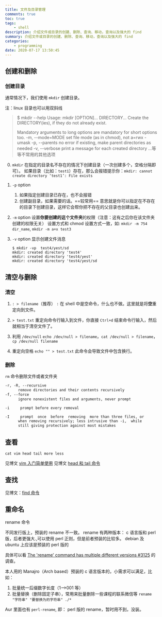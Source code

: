 ```yaml
---
title: 文件及目录管理
comments: true
toc: true
tags:
    - shell
description: 介绍文件或目录的创建、删除、查询、移动，查询以及强大的 find
summary: 介绍文件或目录的创建、删除、查询、移动，查询以及强大的 find
categories:
    - programming
date: 2020-07-17 13:50:45
---
```


## 创建和删除

### 创建目录

通常情况下，我们使用 `mkdir` 创建目录。

注：linux 目录也可以用双斜线

> \$ mkdir --help
> Usage: mkdir [OPTION]... DIRECTORY...
> Create the DIRECTORY(ies), if they do not already exist.
>
> Mandatory arguments to long options are mandatory for short options too.
> -m, --mode=MODE set file mode (as in chmod), not a=rwx - umask
> -p, --parents no error if existing, make parent directories as needed
> -v, --verbose print a message for each created directory
> ...等等不常用的其他选项

0. `mkdir`
   在指定的目录名不存在的情况下创建目录（一次创建多个，空格分隔即可）。
   如果目录（比如：`test1`）存在，那么会报错提示你：`mkdir: cannot create directory ‘test1’: File exists`

1. `-p` option

    1. 如果指定创建目录已存在，也不会报错
    2. 创建副目录，如果需要的话。==较常用==
       意思就是你可以指定在不存在的目录下创建目录，这样它会帮你把不存在的父目录也创建出来。

2. `-m` option
   设置**你要创建的这个文件夹**的权限（注意：这有之后你在该文件夹创建的权限无关）
   设置方式和 chmod 设置方式一致，如: `mkdir -m 754 dir_name`, `mkdir -m a+x test3`

3. `-v` option
   显示创建文件消息

    ```shell
    $ mkdir -vp  test4/yest/sd
    mkdir: created directory 'test4'
    mkdir: created directory 'test4/yest'
    mkdir: created directory 'test4/yest/sd
    ```

## 清空与删除

### 清空

1. `: > filename`（推荐）
   `:` 在 shell 中是空命令，什么也不做。这里就是将**空**重定向到文件。

2. `> test.txt`
   重定向命令行输入到文件，你直接 `Ctrl+d` 结束命令行输入，然后就相当于清空文件了。

3. 利用 `/dev/null`
   `echo /dev/null > filename`，`cat /dev/null > filename`，`cp /dev/null filename`

4. 重定向空格
   `echo "" > test.txt`
   此命令会导致文件中包含换行。

### 删除

`rm` 命令删除文件或者文件夹

```txt
-r, -R, --recursive
      remove directories and their contents recursively
-f, --force
      ignore nonexistent files and arguments, never prompt

-i     prompt before every removal

-I     prompt  once  before  removing  more than three files, or
      when removing recursively; less intrusive than -i,  while
      still giving protection against most mistakes
```

## 查看

`cat vim head tail more less`

见博文 [vim 入门简单使用](https://violetus.life/shell/vim/)
见博文 [head 和 tail 命令](https://violetus.life/shell/head_tail/)

## 查找

见博文：[find 命令](https://violetus.life/shell/find/)

## 重命名

rename 命令

不同发行版上，预装的 rename 不一致。
rename 有两种版本： c 语言版和 perl 版，后者更强大.,可以使用 perl 正则，但是前者预装的比较多。
debian 及 ubuntu 上应该是预装的 perl 版的

具体可以看 [The 'rename' command has multiple different versions #3125](https://github.com/tldr-pages/tldr/issues/3125) 的调查。

本人用的 Manajro（Arch based）预装的 c 语言版本的，小需求可以满足，比如：

1. 批量统一后缀数字长度（1-->001 等）
2. 批量替换（删除固定子串），常用来批量删除一些课程的联系微信等
   `rename "字符串" "要替换为的字符串" ./*`

Aur 里面也有 `perl-rename`, 即： perl 版的 rename，暂时用不到，没装。
